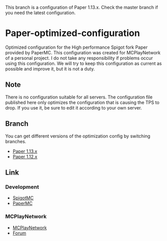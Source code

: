 This branch is a configuration of Paper 1.13.x. Check the master branch if you need the latest configuration.

Paper-optimized-configuration
===========

Optimized configuration for the High performance Spigot fork Paper provided by PaperMC.  This configuration was created for MCPlayNetwork of a personal project.  I do not take any responsibility if problems occur using this configuration.  We will try to keep this configuration as current as possible and improve it, but it is not a duty.

Note
------
There is no configuration suitable for all servers.  The configuration file published here only optimizes the configuration that is causing the TPS to drop.  If you use it, be sure to edit it according to your own server.

Branch
------
You can get different versions of the optimization config by switching branches.
- [Paper 1.13.x](https://github.com/snake0053/Paper-optimized/tree/1.13.x)
- [Paper 1.12.x](https://github.com/snake0053/Paper-optimized/tree/1.12.x)

Link
------
### Development
- [SpigotMC](https://www.spigotmc.org/)
- [PaperMC](https://papermc.io/)

### MCPlayNetwork
- [MCPlayNetwork](https://www.mcplay.biz/)
- [Forum](https://community.mcplay.biz/)